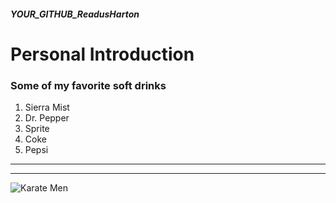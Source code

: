 ##### YOUR_GITHUB_ReadusHarton
# Personal Introduction 

### Some of my favorite soft drinks
  
  1. Sierra Mist
  2. Dr. Pepper
  3. Sprite
  4. Coke
  5. Pepsi

---
---

![Karate Men](https://github.com/HartR117/YOUR_GITHUB_ReadusHarton/blob/main/images/karate-fighters-publicdomain.jpg)
